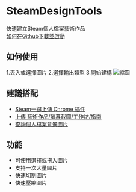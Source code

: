 # SteamDesignTools
快速建立Steam個人檔案藝術作品  
[如何在Github下載並啟動](https://i.imgur.com/JUndWFn.gif)  

## 如何使用
1.丟入或選擇圖片
2.選擇輸出類型
3.開始建構
![縮圖](https://i.imgur.com/QbqeH11.gif)  

## 建議搭配
 - [Steam一鍵上傳 Chrome 插件](https://chrome.google.com/webstore/detail/steam-profile-assistant/mjmabgdoainclinjecbkdancpamdiaih)  
 - [上傳 藝術作品/螢幕截圖/工作坊/指南](https://steamcommunity.com/sharedfiles/filedetails/?id=1880720456)  
 - [查詢個人檔案背景圖片](https://steam.design)  
 
## 功能
 - 可使用選擇或拖入圖片
 - 支持一次大量圖片
 - 快速切割圖片  
 - 快速壓縮圖片
